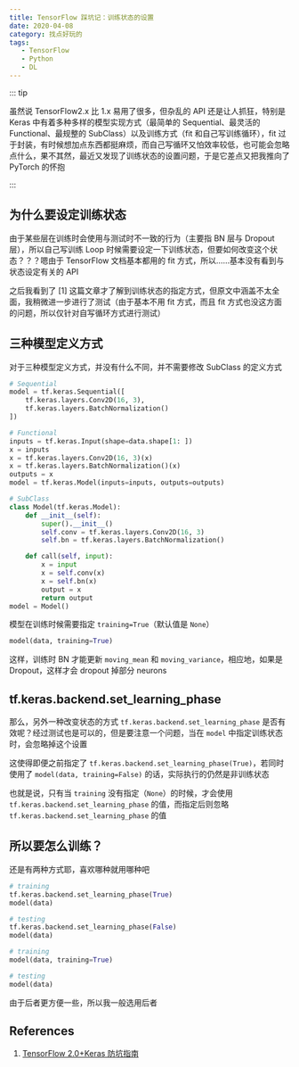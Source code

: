 ```yaml
---
title: TensorFlow 踩坑记：训练状态的设置
date: 2020-04-08
category: 找点好玩的
tags:
   - TensorFlow
   - Python
   - DL
---
```


::: tip

虽然说 TensorFlow2.x 比 1.x 易用了很多，但杂乱的 API 还是让人抓狂，特别是 Keras 中有着多种多样的模型实现方式（最简单的 Sequential、最灵活的 Functional、最规整的 SubClass）以及训练方式（fit 和自己写训练循环），fit 过于封装，有时候想加点东西都挺麻烦，而自己写循环又怕效率较低，也可能会忽略点什么，果不其然，最近又发现了训练状态的设置问题，于是它差点又把我推向了 PyTorch 的怀抱

:::

<!-- more -->

## 为什么要设定训练状态

由于某些层在训练时会使用与测试时不一致的行为（主要指 BN 层与 Dropout 层），所以自己写训练 Loop 时候需要设定一下训练状态，但要如何改变这个状态？？？嗯由于 TensorFlow 文档基本都用的 fit 方式，所以……基本没有看到与状态设定有关的 API

之后我看到了 [1] 这篇文章才了解到训练状态的指定方式，但原文中涵盖不太全面，我稍微进一步进行了测试（由于基本不用 fit 方式，而且 fit 方式也没这方面的问题，所以仅针对自写循环方式进行测试）

## 三种模型定义方式

对于三种模型定义方式，并没有什么不同，并不需要修改 SubClass 的定义方式

```python
# Sequential
model = tf.keras.Sequential([
    tf.keras.layers.Conv2D(16, 3),
    tf.keras.layers.BatchNormalization()
])

# Functional
inputs = tf.keras.Input(shape=data.shape[1: ])
x = inputs
x = tf.keras.layers.Conv2D(16, 3)(x)
x = tf.keras.layers.BatchNormalization()(x)
outputs = x
model = tf.keras.Model(inputs=inputs, outputs=outputs)

# SubClass
class Model(tf.keras.Model):
    def __init__(self):
        super().__init__()
        self.conv = tf.keras.layers.Conv2D(16, 3)
        self.bn = tf.keras.layers.BatchNormalization()

    def call(self, input):
        x = input
        x = self.conv(x)
        x = self.bn(x)
        output = x
        return output
model = Model()
```

模型在训练时候需要指定 `training=True`（默认值是 `None`）

```python
model(data, training=True)
```

这样，训练时 BN 才能更新 `moving_mean` 和 `moving_variance`，相应地，如果是 Dropout，这样才会 dropout 掉部分 neurons

## tf.keras.backend.set_learning_phase

那么，另外一种改变状态的方式 `tf.keras.backend.set_learning_phase` 是否有效呢？经过测试也是可以的，但是要注意一个问题，当在 `model` 中指定训练状态时，会忽略掉这个设置

这使得即便之前指定了 `tf.keras.backend.set_learning_phase(True)`，若同时使用了 `model(data, training=False)` 的话，实际执行的仍然是非训练状态

也就是说，只有当 `training` 没有指定（`None`）的时候，才会使用 `tf.keras.backend.set_learning_phase` 的值，而指定后则忽略 `tf.keras.backend.set_learning_phase` 的值

## 所以要怎么训练？

还是有两种方式耶，喜欢哪种就用哪种吧

```python
# training
tf.keras.backend.set_learning_phase(True)
model(data)

# testing
tf.keras.backend.set_learning_phase(False)
model(data)
```

```python
# training
model(data, training=True)

# testing
model(data)
```

由于后者更方便一些，所以我一般选用后者

## References

1. [TensorFlow 2.0+Keras 防坑指南](https://zhuanlan.zhihu.com/p/64310188)
